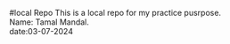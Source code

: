 #local Repo
This is a local repo for my practice pusrpose.
<br>
Name: Tamal Mandal.
<br>
date:03-07-2024
